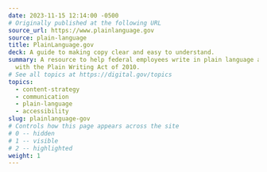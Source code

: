 ```yaml
---
date: 2023-11-15 12:14:00 -0500
# Originally published at the following URL
source_url: https://www.plainlanguage.gov
source: plain-language
title: PlainLanguage.gov
deck: A guide to making copy clear and easy to understand.
summary: A resource to help federal employees write in plain language and comply
  with the Plain Writing Act of 2010.
# See all topics at https://digital.gov/topics
topics:
  - content-strategy
  - communication
  - plain-language
  - accessibility
slug: plainlanguage-gov
# Controls how this page appears across the site
# 0 -- hidden
# 1 -- visible
# 2 -- highlighted
weight: 1
---
```

